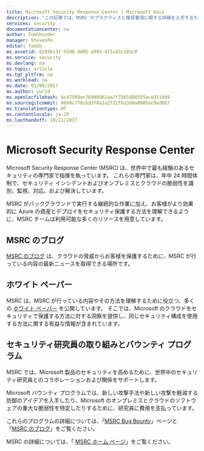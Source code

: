 ```yaml
---
title: Microsoft Security Response Center | Microsoft Docs
description: "この記事では、MSRC のプラクティスと推奨事項に関する詳細を入手するために使用できる、Microsoft Security Response Center (MSRC) のリソースを精選した一覧を提供します。"
services: security
documentationcenter: na
author: TomShinder
manager: StevenPo
editor: TomSh
ms.assetid: 6293b13f-55d0-4d85-a993-4f1cd3c103c0
ms.service: security
ms.devlang: na
ms.topic: article
ms.tgt_pltfrm: na
ms.workload: na
ms.date: 01/09/2017
ms.author: yurid
ms.openlocfilehash: bc47589ac769d89b2aa7f7565d08555ace3119d9
ms.sourcegitcommit: 6699c77dcbd5f8a1a2f21fba3d0a0005ac9ed6b7
ms.translationtype: HT
ms.contentlocale: ja-JP
ms.lasthandoff: 10/11/2017
---
```

# <a name="microsoft-security-response-center"></a>Microsoft Security Response Center
Microsoft Security Response Center (MSRC) は、世界中で最も経験のあるセキュリティの専門家で指揮を執っています。 これらの専門家は、年中 24 時間体制で、セキュリティ インシデントおよびオンプレミスとクラウドの脆弱性を識別、監視、対応、および解決しています。

MSRC がバックグラウンドで実行する継続的な作業に加え、お客様がより効果的に Azure の資産とデプロイをセキュリティ保護する方法を理解できるように、MSRC チームは利用可能な多くのリソースを用意しています。

## <a name="the-msrc-blog"></a>MSRC のブログ
[MSRC のブログ](https://blogs.technet.microsoft.com/msrc/) は、クラウドの脅威からお客様を保護するために、MSRC が行っている内容の最新ニュースを取得できる場所です。

## <a name="white-papers"></a>ホワイト ペーパー
MSRC は、MSRC が行っている内容やその方法を理解するために役立つ、多くの [ホワイト ペーパー](https://technet.microsoft.com/library/bb969102.aspx) を公開しています。 そこでは、Microsoft のクラウドをセキュリティで保護する方法に対する洞察を提供し、同じセキュリティ構成を使用する方法に関する有益な情報が含まれています。

## <a name="security-researcher-engagement-and-bounty-programs"></a>セキュリティ研究員の取り組みとバウンティ プログラム
MSRC では、Microsoft 製品のセキュリティを高めるために、世界中のセキュリティ研究員とのコラボレーションおよび関係をサポートします。

Microsoft バウンティ プログラムでは、新しい攻撃手法や新しい攻撃を軽減する防御のアイデアを入手したり、Microsoft のオンプレミスとクラウドのソフトウェアの重大な脆弱性を特定したりするために、研究員に費用を支払っています。

これらのプログラムの詳細については、「[MSRC Bug Bounty](https://technet.microsoft.com/security/dn425036)」ページと「[MSRC のブログ](https://blogs.technet.microsoft.com/msrc/)」をご覧ください。

MSRC の詳細については、「 [MSRC ホーム ページ](https://technet.microsoft.com/library/dn440717.aspx)」をご覧ください。
